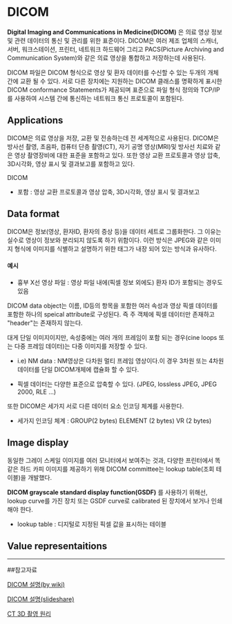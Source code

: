 # DICOM
**Digital Imaging and Communications in Medicine(DICOM)** 은 의료 영상 정보 및 관련 데이터의 통신 및 관리를 위한 표준이다. DICOM은 여러 제조 업체의 
스캐너, 서버, 워크스테이션, 프린터, 네트워크 하드웨어 그리고 PACS(Picture Archiving and Communication System)와 같은 의료 영상을 통합하고
저장하는데 사용된다.


DICOM 파일은 DICOM 형식으로 영상 및 환자 데이터를 수신할 수 있는 두개의 개체 간에 교환 될 수 있다. 서로 다른 장치에는 지원하는 DICOM 클래스를
명확하게 표시한 DICOM conformance Statements가 제공되며 표준으로 파일 형식 정의와 TCP/IP를 사용하여 시스템 간에 통신하는 네트워크 통신 프로토콜이
포함된다.


## Applications
DICOM은 의료 영상을 저장, 교환 및 전송하는데 전 세계적으로 사용된다. DICOM은 방사선 촬영, 초음파, 컴퓨터 단층 촬영(CT), 자기 공명 영상(MRI)및 방사선 
치료와 같은 영상 촬영장비에 대한 표준을 포함하고 있다. 또한 영상 교환 프로토콜과 영상 압축, 3D시각화, 영상 표시 및 결과보고를 포함하고 있다.

DICOM 
* 포함 : 영상 교환 프로토콜과 영상 압축, 3D시각화, 영상 표시 및 결과보고

## Data format
DICOM은 정보(영상, 환자ID, 환자의 증상 등)을 데이터 세트로 그룹화한다. 그 이유는 실수로 영상이 정보와 분리되지 않도록 하기 위함이다.
이런 방식은 JPEG와 같은 이미지 형식에 이미지를 식별하고 설명하기 위한 태그가 내장 되어 있는 방식과 유사하다. 

#### 예시
* 흉부 X선 영상 파일 : 영상 파일 내에(픽셀 정보 외에도) 환자 ID가 포함되는 경우도 있음

DICOM data object는 이름, ID등의 항목을 포함한 여러 속성과 영상 픽셀 데이터를 포함한 하나의 speical attribute로 구성된다. 즉 주 객체에 
픽셀 데이터만 존재하고 "header"는 존재하지 않는다.

대게 단일 이미지이지만, 속성중에는 여러 개의 프레임이 포함 되는 경우(cine loops 또는 다중 프레임 데이터)는 다중 이미지를 저장할 수 있다.

* i.e) NM data : NM영상은 다차원 멀티 프레임 영상이다.이 경우 3차원 또는 4차원 데이터를 단일 DICOM개체에 캡슐화 할 수 있다.

* 픽셀 데이터는 다양한 표준으로 압축할 수 있다. (JPEG, lossless JPEG, JPEG 2000, RLE ...)

또한 DICOM은 세가지 서로 다른 데이터 요소 인코딩 체계를 사용한다. 

* 세가지 인코딩 체계 : GROUP(2 bytes) ELEMENT (2 bytes) VR (2 bytes)

## Image display

동일한 그레이 스케일 이미지를 여러 모니터에서 보여주는 것과, 다양한 프린터에서 똑같은 하드 카피 이미지를 제공하기 위해 DICOM committee는  lookup
table(조회 테이블)을 개발했다.

**DICOM grayscale standard display function(GSDF)** 를 사용하기 위해선, lookup curve를 가진 장치 또는 GSDF curve로 calibrated 된 장치에서 보거나
인쇄해야 한다. 

* lookup table : 디지털로 지정된 픽셀 값을 표시하는 테이블
 
 
## Value representaitions
---------

##참고자료

[DICOM 설명(by wiki)](https://en.wikipedia.org/wiki/DICOM)

[DICOM 설명(slideshare)](https://slidesplayer.org/slide/12934045/)

[CT 3D 촬영 원리](http://www.ucdenver.edu/academics/colleges/medicalschool/departments/Radiology/About%20Us/Faculty/education-research-portal/Pages/filtbackproj.aspx)
